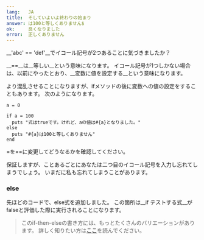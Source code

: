 ```yaml
---
lang:   JA
title:  そしていよいよ終わりの始まり
answer: は100と等しくありません$
ok:     良くなりました
error:  正しくありません
---
```


__'abc' == 'def'__でイコール記号が2つあることに気づきましたか？

__==__は__等しい__という意味になります。
イコール記号が1つしかない場合は、以前にやったとおり、__変数に値を設定する__という意味になります。

より混乱させることになりますが、ifメソッドの後に変数への値の設定をすることもあります。
次のようになります。

    a = 0
    
    if a = 100
      puts "式はtrueです。けれど、aの値は#{a}となりました。"
    else
      puts "#{a}は100と等しくありません"
    end

=を==に変更してどうなるかを確認してください。

保証しますが、ことあるごとにあなたは二つ目のイコール記号を入力し忘れてしまうでしょう。
いまだに私も忘れてしまうことがあります。

### else
先ほどのコードで、else式を追加しました。
この箇所は__if テストする式__がfalseと評価した際に実行されることになります。

> このif-then-elseの書き方には、もっとたくさんのバリエーションがあります。
> 詳しく知りたい方は<a href="http://www.ruby-doc.org/core/syntax/control_expressions_rdoc.html" target="_blank">ここ</a>を読んでください。
